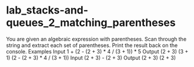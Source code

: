 # lab_stacks-and-queues_2_matching_parentheses
You are given an algebraic expression with parentheses. Scan through the string and extract each set of parentheses.
Print the result back on the console.
Examples
Input
1 + (2 - (2 + 3) * 4 / (3 + 1)) * 5
Output
(2 + 3)
(3 + 1)
(2 - (2 + 3) * 4 / (3 + 1))
Input
(2 + 3) - (2 + 3)
Output
(2 + 3)
(2 + 3)
